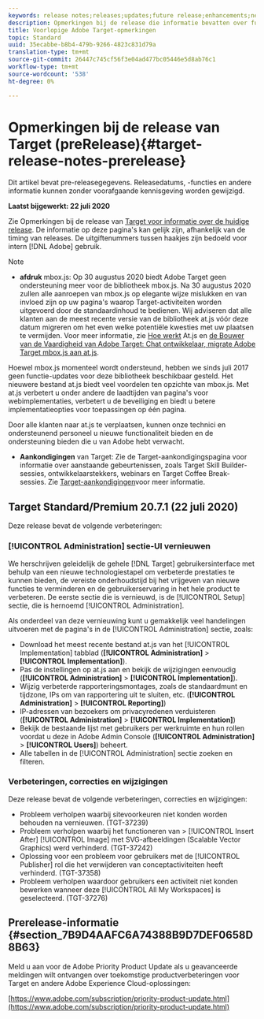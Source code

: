 ```yaml
---
keywords: release notes;releases;updates;future release;enhancements;new features;fixes;updates
description: Opmerkingen bij de release die informatie bevatten over functies, verbeteringen en oplossingen voor de nieuwste of komende DNL Adobe Target-releases.
title: Voorlopige Adobe Target-opmerkingen
topic: Standard
uuid: 35ecabbe-b8b4-479b-9266-4823c831d79a
translation-type: tm+mt
source-git-commit: 26447c745cf56f3e04ad477bc05446e5d8ab76c1
workflow-type: tm+mt
source-wordcount: '538'
ht-degree: 0%

---
```



# Opmerkingen bij de release van Target (preRelease){#target-release-notes-prerelease}

Dit artikel bevat pre-releasegegevens. Releasedatums, -functies en andere informatie kunnen zonder voorafgaande kennisgeving worden gewijzigd.

**Laatst bijgewerkt: 22 juli 2020**

Zie Opmerkingen bij de release van [Target voor informatie over de huidige release](release-notes.md). De informatie op deze pagina&#39;s kan gelijk zijn, afhankelijk van de timing van releases. De uitgiftenummers tussen haakjes zijn bedoeld voor intern [!DNL Adobe] gebruik.

>[!NOTE]
>
>* **afdruk** mbox.js: Op 30 augustus 2020 biedt Adobe Target geen ondersteuning meer voor de bibliotheek mbox.js. Na 30 augustus 2020 zullen alle aanroepen van mbox.js op elegante wijze mislukken en van invloed zijn op uw pagina&#39;s waarop Target-activiteiten worden uitgevoerd door de standaardinhoud te bedienen. Wij adviseren dat alle klanten aan de meest recente versie van de bibliotheek at.js vóór deze datum migreren om het even welke potentiële kwesties met uw plaatsen te vermijden. Voor meer informatie, zie [Hoe werkt](/help/c-implementing-target/c-implementing-target-for-client-side-web/c-how-atjs-works/how-atjs-works.md) At.js en [de Bouwer van de Vaardigheid van Adobe Target: Chat ontwikkelaar, migrate Adobe Target mbox.js aan at.js](https://seminars.adobeconnect.com/ptdo6mfo6qn6/?proto=true).
   >
   >   
   Hoewel mbox.js momenteel wordt ondersteund, hebben we sinds juli 2017 geen functie-updates voor deze bibliotheek beschikbaar gesteld. Het nieuwere bestand at.js biedt veel voordelen ten opzichte van mbox.js. Met at.js verbetert u onder andere de laadtijden van pagina&#39;s voor webimplementaties, verbetert u de beveiliging en biedt u betere implementatieopties voor toepassingen op één pagina.
   >
   >   
   Door alle klanten naar at.js te verplaatsen, kunnen onze technici en ondersteunend personeel u nieuwe functionaliteit bieden en de ondersteuning bieden die u van Adobe hebt verwacht.
   >
   >
* **Aankondigingen** van Target: Zie de Target-aankondigingspagina voor informatie over aanstaande gebeurtenissen, zoals Target Skill Builder-sessies, ontwikkelaarstekkers, webinars en Target Coffee Break-sessies. Zie [Target-aankondigingen](/help/r-release-notes/target-announcements.md)voor meer informatie.


## Target Standard/Premium 20.7.1 (22 juli 2020)

Deze release bevat de volgende verbeteringen:

### [!UICONTROL Administration] sectie-UI vernieuwen

We herschrijven geleidelijk de gehele [!DNL Target] gebruikersinterface met behulp van een nieuwe technologiestapel om verbeterde prestaties te kunnen bieden, de vereiste onderhoudstijd bij het vrijgeven van nieuwe functies te verminderen en de gebruikerservaring in het hele product te verbeteren. De eerste sectie die is vernieuwd, is de [!UICONTROL Setup] sectie, die is hernoemd [!UICONTROL Administration].

Als onderdeel van deze vernieuwing kunt u gemakkelijk veel handelingen uitvoeren met de pagina&#39;s in de [!UICONTROL Administration] sectie, zoals:

* Download het meest recente bestand at.js van het [!UICONTROL Implementation] tabblad (**[!UICONTROL Administration]** > **[!UICONTROL Implementation]**).
* Pas de instellingen op at.js aan en bekijk de wijzigingen eenvoudig (**[!UICONTROL Administration]** > **[!UICONTROL Implementation]**).
* Wijzig verbeterde rapporteringsmontages, zoals de standaardmunt en tijdzone, IPs om van rapportering uit te sluiten, etc. (**[!UICONTROL Administration]** > **[!UICONTROL Reporting]**)
* IP-adressen van bezoekers om privacyredenen verduisteren (**[!UICONTROL Administration]** > **[!UICONTROL Implementation]**)
* Bekijk de bestaande lijst met gebruikers per werkruimte en hun rollen voordat u deze in Adobe Admin Console (**[!UICONTROL Administration]** > **[!UICONTROL Users]**) beheert.
* Alle tabellen in de [!UICONTROL Administration] sectie zoeken en filteren.

### Verbeteringen, correcties en wijzigingen

Deze release bevat de volgende verbeteringen, correcties en wijzigingen:

* Probleem verholpen waarbij sitevoorkeuren niet konden worden behouden na vernieuwen. (TGT-37239)
* Probleem verholpen waarbij het functioneren van > [!UICONTROL Insert After] [!UICONTROL Image] met SVG-afbeeldingen (Scalable Vector Graphics) werd verhinderd. (TGT-37242)
* Oplossing voor een probleem voor gebruikers met de [!UICONTROL Publisher] rol die het verwijderen van conceptactiviteiten heeft verhinderd. (TGT-37358)
* Probleem verholpen waardoor gebruikers een activiteit niet konden bewerken wanneer deze [!UICONTROL All My Workspaces] is geselecteerd. (TGT-37276)

## Prerelease-informatie {#section_7B9D4AAFC6A74388B9D7DEF0658D8B63}

Meld u aan voor de Adobe Priority Product Update als u geavanceerde meldingen wilt ontvangen over toekomstige productverbeteringen voor Target en andere Adobe Experience Cloud-oplossingen:

[https://www.adobe.com/subscription/priority-product-update.html](https://www.adobe.com/subscription/priority-product-update.html)
